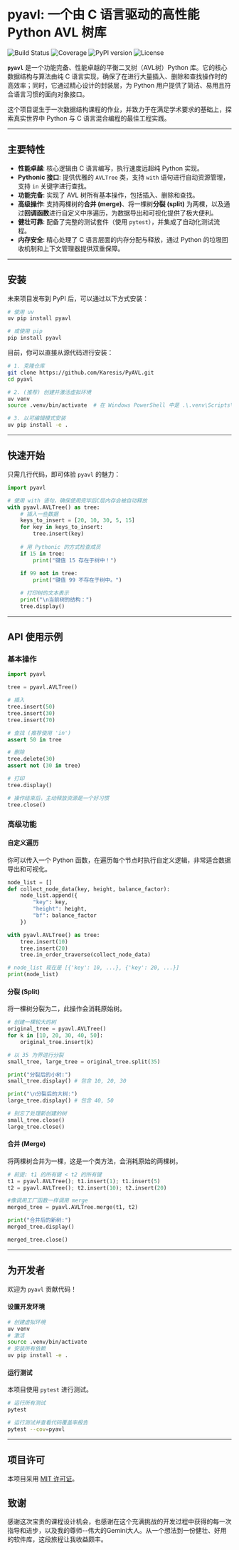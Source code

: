 # pyavl: 一个由 C 语言驱动的高性能 Python AVL 树库

![Build Status](https://img.shields.io/badge/build-passing-brightgreen)
![Coverage](https://img.shields.io/badge/coverage-100%25-brightgreen)
![PyPI version](https://img.shields.io/pypi/v/pyavl?color=blue)
![License](https://img.shields.io/badge/license-MIT-blue)

**`pyavl`** 是一个功能完备、性能卓越的平衡二叉树（AVL树）Python 库。它的核心数据结构与算法由纯 C 语言实现，确保了在进行大量插入、删除和查找操作时的高效率；同时，它通过精心设计的封装层，为 Python 用户提供了简洁、易用且符合语言习惯的面向对象接口。

这个项目诞生于一次数据结构课程的作业，并致力于在满足学术要求的基础上，探索真实世界中 Python 与 C 语言混合编程的最佳工程实践。

---

## 主要特性

* **性能卓越**: 核心逻辑由 C 语言编写，执行速度远超纯 Python 实现。
* **Pythonic 接口**: 提供优雅的 `AVLTree` 类，支持 `with` 语句进行自动资源管理，支持 `in` 关键字进行查找。
* **功能完备**: 实现了 AVL 树所有基本操作，包括插入、删除和查找。
* **高级操作**: 支持两棵树的**合并 (merge)**、将一棵树**分裂 (split)** 为两棵，以及通过**回调函数**进行自定义中序遍历，为数据导出和可视化提供了极大便利。
* **健壮可靠**: 配备了完整的测试套件（使用 `pytest`），并集成了自动化测试流程。
* **内存安全**: 精心处理了 C 语言层面的内存分配与释放，通过 Python 的垃圾回收机制和上下文管理器提供双重保障。

---

## 安装

未来项目发布到 PyPI 后，可以通过以下方式安装：
```bash
# 使用 uv
uv pip install pyavl

# 或使用 pip
pip install pyavl
```

目前，你可以直接从源代码进行安装：
```bash
# 1. 克隆仓库
git clone https://github.com/Karesis/PyAVL.git
cd pyavl

# 2. (推荐) 创建并激活虚拟环境
uv venv
source .venv/bin/activate  # 在 Windows PowerShell 中是 .\.venv\Scripts\Activate.ps1

# 3. 以可编辑模式安装
uv pip install -e .
```

---

## 快速开始

只需几行代码，即可体验 `pyavl` 的魅力：

```python
import pyavl

# 使用 with 语句，确保使用完毕后C层内存会被自动释放
with pyavl.AVLTree() as tree:
    # 插入一些数据
    keys_to_insert = [20, 10, 30, 5, 15]
    for key in keys_to_insert:
        tree.insert(key)
    
    # 用 Pythonic 的方式检查成员
    if 15 in tree:
        print("键值 15 存在于树中！")
        
    if 99 not in tree:
        print("键值 99 不存在于树中。")

    # 打印树的文本表示
    print("\n当前树的结构：")
    tree.display()
```

---

## API 使用示例

### 基本操作

```python
import pyavl

tree = pyavl.AVLTree()

# 插入
tree.insert(50)
tree.insert(30)
tree.insert(70)

# 查找 (推荐使用 'in')
assert 50 in tree

# 删除
tree.delete(30)
assert not (30 in tree)

# 打印
tree.display()

# 操作结束后，主动释放资源是一个好习惯
tree.close()
```

### 高级功能

#### 自定义遍历

你可以传入一个 Python 函数，在遍历每个节点时执行自定义逻辑，非常适合数据导出和可视化。

```python
node_list = []
def collect_node_data(key, height, balance_factor):
    node_list.append({
        "key": key,
        "height": height,
        "bf": balance_factor
    })

with pyavl.AVLTree() as tree:
    tree.insert(10)
    tree.insert(20)
    tree.in_order_traverse(collect_node_data)

# node_list 现在是 [{'key': 10, ...}, {'key': 20, ...}]
print(node_list) 
```

#### 分裂 (Split)

将一棵树分裂为二，此操作会消耗原始树。

```python
# 创建一棵较大的树
original_tree = pyavl.AVLTree()
for k in [10, 20, 30, 40, 50]:
    original_tree.insert(k)

# 以 35 为界进行分裂
small_tree, large_tree = original_tree.split(35)

print("分裂后的小树:")
small_tree.display() # 包含 10, 20, 30

print("\n分裂后的大树:")
large_tree.display() # 包含 40, 50

# 别忘了处理新创建的树
small_tree.close()
large_tree.close()
```

#### 合并 (Merge)

将两棵树合并为一棵，这是一个类方法，会消耗原始的两棵树。

```python
# 前提: t1 的所有键 < t2 的所有键
t1 = pyavl.AVLTree(); t1.insert(1); t1.insert(5)
t2 = pyavl.AVLTree(); t2.insert(10); t2.insert(20)

#像调用工厂函数一样调用 merge
merged_tree = pyavl.AVLTree.merge(t1, t2)

print("合并后的新树:")
merged_tree.display()

merged_tree.close()
```

---

## 为开发者

欢迎为 `pyavl` 贡献代码！

#### 设置开发环境
```bash
# 创建虚拟环境
uv venv
# 激活
source .venv/bin/activate
# 安装所有依赖
uv pip install -e .
```

#### 运行测试
本项目使用 `pytest` 进行测试。
```bash
# 运行所有测试
pytest

# 运行测试并查看代码覆盖率报告
pytest --cov=pyavl
```

---

## 项目许可

本项目采用 [MIT 许可证](LICENSE)。

## 致谢

感谢这次宝贵的课程设计机会，也感谢在这个充满挑战的开发过程中获得的每一次指导和进步，以及我的尊师--伟大的Gemini大人。从一个想法到一份健壮、好用的软件库，这段旅程让我收益颇丰。
